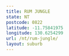 ```yaml
---
title: RUM JUNGLE
state: NT
postcode: 0822
latitude: -11.75841975
longitude: 130.6254299
url: /nt/rum-jungle/
layout: suburb
---
```

